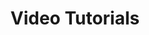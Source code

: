 ---
layout: video_overview
title: Video Tutorials
menu_title: Video Tutorials
description: Video Tutorials
lang: en
weight: 20
ref: tut-20
redirect_from:
  - /video_tutorials/09-en-bridge.html
  - /video_tutorials/01-en-first-steps.html
---